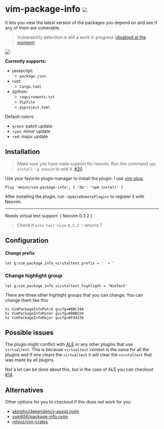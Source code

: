 # vim-package-info ![](https://travis-ci.org/meain/vim-package-info.svg?branch=master)

It lets you view the latest version of the packages you depend on and see if any of them are vulnerable.

> Vulnerability detection is still a work in progress ([disabled at the moment](https://ossindex.sonatype.org/doc/legacy-migration))

![](https://i.imgur.com/pzIrEkq.png)

**Currently supports:**

-   javascript:
    -   `package.json`
-   rust:
    -   `Cargo.toml`
-   python:
    -   `requirements.txt`
    -   `Pipfile`
    -   `pyproject.toml`

Default colors:

-   `green`: patch update
-   `cyan`: minor update
-   `red`: major update

## Installation

> Make sure you have node support for neovim.
> Run the command `npm install -g neovim` to add it. [#20](https://github.com/meain/vim-package-info/issues/20)

Use your favorite plugin manager to install the plugin.
I use [vim-plug](https://github.com/junegunn/vim-plug).

```vim
Plug 'meain/vim-package-info', { 'do': 'npm install' }
```

After installing the plugin, run `:UpdateRemotePlugins` to register it with Neovim.

---

Needs virtual text support. ( Neovim 0.3.2 )

> Check if `echo has('nvim-0.3.2')` returns 1

## Configuration

#### Change prefix

```
let g:vim_package_info_virutaltext_prefix = '  ¤ '
```

### Change highlight group

```
let g:vim_package_info_virutaltext_highlight = 'NonText'
```

There are three other highlight groups that you can change.
You can change them like this

```
hi VimPackageInfoPatch guifg=#8BC34A
hi VimPackageInfoMinor guifg=#00BCD4
hi VimPackageInfoMajor guifg=#F44336
```

## Possible issues

The plugin might conflict with [ALE](https://github.com/w0rp/ale) or any other plugins that use `virtualtext`.
This is because `virtualtext` context is the same for all the plugins and if one clears the `virtualtext`
it will clear the `virutaltext` that was made by all plugins.

Not a lot can be done about this, but in the case of ALE you can checkout [#14](https://github.com/meain/vim-package-info/issues/14).

## Alternatives

Other options for you to checkout if this does not work for you

-   [akinsho/dependency-assist.nvim](https://github.com/akinsho/dependency-assist.nvim)
-   [vuki656/package-info.nvim](https://github.com/vuki656/package-info.nvim)
-   [mhinz/vim-crates](https://github.com/mhinz/vim-crates)
